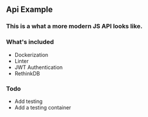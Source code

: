 ## Api Example

### This is a what a more modern JS API looks like.

### What's included
* Dockerization
* Linter
* JWT Authentication
* RethinkDB

### Todo
* Add testing
* Add a testing container

